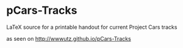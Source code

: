 # pCars-Tracks
LaTeX source for a printable handout for current Project Cars tracks 

as seen on http://wwwutz.github.io/pCars-Tracks

